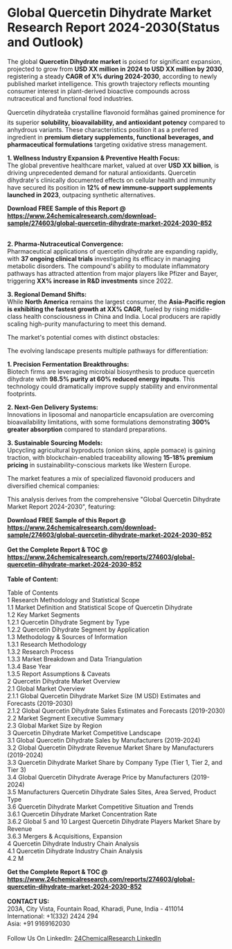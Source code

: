 <h1>Global Quercetin Dihydrate Market Research Report 2024-2030(Status and Outlook)</h1><p>The global <strong>Quercetin Dihydrate market</strong> is poised for significant expansion, projected to grow from <strong>USD XX million in 2024 to USD XX million by 2030</strong>, registering a steady <strong>CAGR of X% during 2024-2030</strong>, according to newly published market intelligence. This growth trajectory reflects mounting consumer interest in plant-derived bioactive compounds across nutraceutical and functional food industries.</p><p>Quercetin dihydrateâa crystalline flavonoid formâhas gained prominence for its superior <strong>solubility, bioavailability, and antioxidant potency</strong> compared to anhydrous variants. These characteristics position it as a preferred ingredient in <strong>premium dietary supplements, functional beverages, and pharmaceutical formulations</strong> targeting oxidative stress management.</p><p><strong>1. Wellness Industry Expansion &amp; Preventive Health Focus:</strong><br>
The global preventive healthcare market, valued at over <strong>USD XX billion</strong>, is driving unprecedented demand for natural antioxidants. Quercetin dihydrate's clinically documented effects on cellular health and immunity have secured its position in <strong>12% of new immune-support supplements launched in 2023</strong>, outpacing synthetic alternatives.</p><div><b>Download FREE Sample of this Report @ 
            <a href="https://www.24chemicalresearch.com/download-sample/274603/global-quercetin-dihydrate-market-2024-2030-852">
            https://www.24chemicalresearch.com/download-sample/274603/global-quercetin-dihydrate-market-2024-2030-852</a></b></div><br><p><strong>2. Pharma-Nutraceutical Convergence:</strong><br>
Pharmaceutical applications of quercetin dihydrate are expanding rapidly, with <strong>37 ongoing clinical trials</strong> investigating its efficacy in managing metabolic disorders. The compound's ability to modulate inflammatory pathways has attracted attention from major players like Pfizer and Bayer, triggering <strong>XX% increase in R&amp;D investments</strong> since 2022.</p><p><strong>3. Regional Demand Shifts:</strong><br>
While <strong>North America</strong> remains the largest consumer, the <strong>Asia-Pacific region is exhibiting the fastest growth at XX% CAGR</strong>, fueled by rising middle-class health consciousness in China and India. Local producers are rapidly scaling high-purity manufacturing to meet this demand.</p><p>The market's potential comes with distinct obstacles:</p><p>The evolving landscape presents multiple pathways for differentiation:</p><p><strong>1. Precision Fermentation Breakthroughs:</strong><br>
Biotech firms are leveraging microbial biosynthesis to produce quercetin dihydrate with <strong>98.5% purity at 60% reduced energy inputs</strong>. This technology could dramatically improve supply stability and environmental footprints.</p><p><strong>2. Next-Gen Delivery Systems:</strong><br>
Innovations in liposomal and nanoparticle encapsulation are overcoming bioavailability limitations, with some formulations demonstrating <strong>300% greater absorption</strong> compared to standard preparations.</p><p><strong>3. Sustainable Sourcing Models:</strong><br>
Upcycling agricultural byproducts (onion skins, apple pomace) is gaining traction, with blockchain-enabled traceability allowing <strong>15-18% premium pricing</strong> in sustainability-conscious markets like Western Europe.</p><p>The market features a mix of specialized flavonoid producers and diversified chemical companies:</p><p>This analysis derives from the comprehensive "Global Quercetin Dihydrate Market Report 2024-2030", featuring:</p><div><b>Download FREE Sample of this Report @ 
            <a href="https://www.24chemicalresearch.com/download-sample/274603/global-quercetin-dihydrate-market-2024-2030-852">
            https://www.24chemicalresearch.com/download-sample/274603/global-quercetin-dihydrate-market-2024-2030-852</a></b></div><br><div><b>Get the Complete Report & TOC @ 
            <a href="https://www.24chemicalresearch.com/reports/274603/global-quercetin-dihydrate-market-2024-2030-852">
            https://www.24chemicalresearch.com/reports/274603/global-quercetin-dihydrate-market-2024-2030-852</a></b></div><br>
            <b>Table of Content:</b><p>Table of Contents<br />
1 Research Methodology and Statistical Scope<br />
1.1 Market Definition and Statistical Scope of Quercetin Dihydrate<br />
1.2 Key Market Segments<br />
1.2.1 Quercetin Dihydrate Segment by Type<br />
1.2.2 Quercetin Dihydrate Segment by Application<br />
1.3 Methodology & Sources of Information<br />
1.3.1 Research Methodology<br />
1.3.2 Research Process<br />
1.3.3 Market Breakdown and Data Triangulation<br />
1.3.4 Base Year<br />
1.3.5 Report Assumptions & Caveats<br />
2 Quercetin Dihydrate Market Overview<br />
2.1 Global Market Overview<br />
2.1.1 Global Quercetin Dihydrate Market Size (M USD) Estimates and Forecasts (2019-2030)<br />
2.1.2 Global Quercetin Dihydrate Sales Estimates and Forecasts (2019-2030)<br />
2.2 Market Segment Executive Summary<br />
2.3 Global Market Size by Region<br />
3 Quercetin Dihydrate Market Competitive Landscape<br />
3.1 Global Quercetin Dihydrate Sales by Manufacturers (2019-2024)<br />
3.2 Global Quercetin Dihydrate Revenue Market Share by Manufacturers (2019-2024)<br />
3.3 Quercetin Dihydrate Market Share by Company Type (Tier 1, Tier 2, and Tier 3)<br />
3.4 Global Quercetin Dihydrate Average Price by Manufacturers (2019-2024)<br />
3.5 Manufacturers Quercetin Dihydrate Sales Sites, Area Served, Product Type<br />
3.6 Quercetin Dihydrate Market Competitive Situation and Trends<br />
3.6.1 Quercetin Dihydrate Market Concentration Rate<br />
3.6.2 Global 5 and 10 Largest Quercetin Dihydrate Players Market Share by Revenue<br />
3.6.3 Mergers & Acquisitions, Expansion<br />
4 Quercetin Dihydrate Industry Chain Analysis<br />
4.1 Quercetin Dihydrate Industry Chain Analysis<br />
4.2 M</p><div><b>Get the Complete Report & TOC @ 
            <a href="https://www.24chemicalresearch.com/reports/274603/global-quercetin-dihydrate-market-2024-2030-852">
            https://www.24chemicalresearch.com/reports/274603/global-quercetin-dihydrate-market-2024-2030-852</a></b></div><br><b>CONTACT US:</b><br>
            203A, City Vista, Fountain Road, Kharadi, Pune, India - 411014<br>
            International: +1(332) 2424 294<br>
            Asia: +91 9169162030 <br><br>
            Follow Us On LinkedIn: <a href="https://www.linkedin.com/company/24chemicalresearch/">24ChemicalResearch LinkedIn</a>